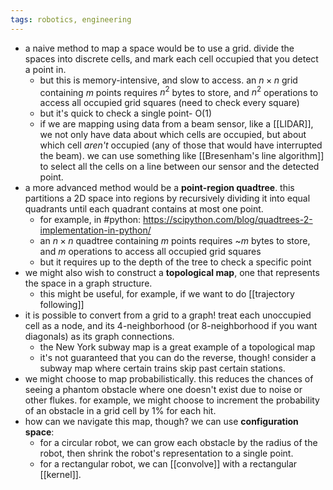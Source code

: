```yaml
---
tags: robotics, engineering
---
```


- a naive method to map a space would be to use a grid. divide the spaces into discrete cells, and mark each cell occupied that you detect a point in.
	- but this is memory-intensive, and slow to access. an $n \times n$  grid containing $m$ points requires $n^2$ bytes to store, and $n^2$ operations to access all occupied grid squares (need to check every square)
	- but it's quick to check a single point- O(1)
	- if we are mapping using data from a beam sensor, like a [[LIDAR]], we not only have data about which cells are occupied, but about which cell _aren't_ occupied (any of those that would have interrupted the beam). we can use something like [[Bresenham's line algorithm]] to select all the cells on a line between our sensor and the detected point.
- a more advanced method would be a **point-region quadtree**. this partitions a 2D space into regions by recursively dividing it into equal quadrants until each quadrant contains at most one point.
	- for example, in #python: https://scipython.com/blog/quadtrees-2-implementation-in-python/
	- an $n \times n$ quadtree containing $m$ points requires ~$m$ bytes to store, and $m$ operations to access all occupied grid squares
	- but it requires up to the depth of the tree to check a specific point
- we might also wish to construct a **topological map**, one that represents the space in a graph structure.
	- this might be useful, for example, if we want to do [[trajectory following]]
- it is possible to convert from a grid to a graph! treat each unoccupied cell as a node, and its 4-neighborhood (or 8-neighborhood if you want diagonals) as its graph connections.
	- the New York subway map is a great example of a topological map
	- it's not guaranteed that you can do the reverse, though! consider a subway map where certain trains skip past certain stations.
- we might choose to map probabilistically. this reduces the chances of seeing a phantom obstacle where one doesn't exist due to noise or other flukes. for example, we might choose to increment the probability of an obstacle in a grid cell by 1% for each hit.
- how can we navigate this map, though? we can use **configuration space**:
	- for a circular robot, we can grow each obstacle by the radius of the robot, then shrink the robot's representation to a single point.
	- for a rectangular robot, we can [[convolve]] with a rectangular [[kernel]].